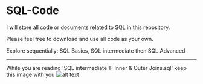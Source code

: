 # SQL-Code
I will store all code or documents related to SQL in this repository.

Please feel free to download and use all code as your own.

Explore sequentially: SQL Basics, SQL intermediate then SQL Advanced 

-----------------------------------------------------------

While you are reading 'SQL intermediate 1- Inner & Outer Joins.sql'  keep this image with you 
![alt text](https://user-images.githubusercontent.com/83397235/225597700-d37b385a-a097-4803-920d-03886f43dad8.png?raw=true)






